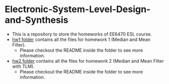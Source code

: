 # Electronic-System-Level-Design-and-Synthesis
- This is a repository to store the homeworks of EE6470 ESL course.
- [hw1 folder](https://github.com/PaulWang0513/Electronic-System-Level-Design-and-Synthesis/tree/main/hw1) contains all the files for homework 1 (Median and Mean Filter).
  - Please checkout the README inside the folder to see more information.
- [hw2 folder](https://github.com/PaulWang0513/Electronic-System-Level-Design-and-Synthesis/tree/main/hw2) contains all the files for homework 2 (Median and Mean Filter with TLM).
  - Please checkout the README inside the folder to see more information.
